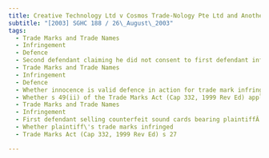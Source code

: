 ```yaml
---
title: Creative Technology Ltd v Cosmos Trade-Nology Pte Ltd and Another 
subtitle: "[2003] SGHC 188 / 26\_August\_2003"
tags:
  - Trade Marks and Trade Names
  - Infringement
  - Defence
  - Second defendant claiming he did not consent to first defendant infringing plaintiff\'s registered marks Whether second defendant personally liable for first defendant\'s acts
  - Trade Marks and Trade Names
  - Infringement
  - Defence
  - Whether innocence is valid defence in action for trade mark infringement
  - Whether s 49(ii) of the Trade Marks Act (Cap 332, 1999 Rev Ed) applicable
  - Trade Marks and Trade Names
  - Infringement
  - First defendant selling counterfeit sound cards bearing plaintiffÂ’s registered marks
  - Whether plaintiff\'s trade marks infringed
  - Trade Marks Act (Cap 332, 1999 Rev Ed) s 27

---
```


